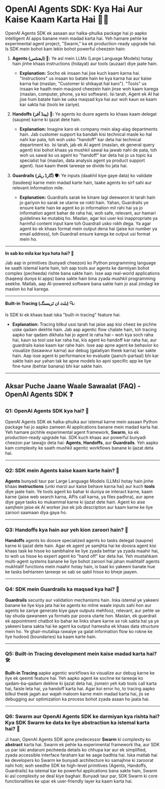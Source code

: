 
# **OpenAI Agents SDK: Kya Hai Aur Kaise Kaam Karta Hai 🤖✨**

OpenAI Agents SDK ek aasaan aur halka-phulka package hai jo aapko intelligent AI apps banane mein madad karta hai. Yeh hamare pehle ke experimental agent project, "Swarm," ka ek production-ready upgrade hai. Is SDK mein bohot kam lekin bohot powerful cheezein hain:

1. **Agents (ایجنٹس) 🧠:**
   Ye asl mein LLMs (Large Language Models) hotay hain jinhe khaas instructions (hidayat) aur tools (auzaar) diye jaate hain.

   * **Explanation:** Socho ek insaan hai jise kuch kaam karna hai. "Instructions" us insaan ko batate hain ke kya karna hai aur kaise karna hai (maslan, "Customer ki shikayat hal karo"). "Tools" us insaan ke haath mein maujood cheezein hain jinse woh kaam karega (maslan, computer, phone, ya koi software). Isi tarah, Agent ek AI hai jise hum batate hain ke uska maqsad kya hai aur woh kaun se kaam kar sakta hai (tools ke zariye).

2. **Handoffs (ہینڈ آفز) 🤝:**
   Ye agents ko dusre agents ko khaas kaam delegat (saupne) karne ki ijazat dete hain.

   * **Explanation:** Imagine karo ek company mein alag-alag departments hain. Jab customer support ka bandah kisi technical masle ko hal nahi kar pata, toh woh usko "handoff" kar deta hai technical department ko. Isi tarah, jab ek AI agent (maslan, ek general query agent) kisi bohot khaas ya mushkil sawal ka jawab nahi de pata, toh woh us sawal ko us agent ko "handoff" kar deta hai jo us topic ka specialist hai (maslan, data analysis agent ya product support agent). Isse kaam theek tareeqe se divide ho jata hai.

3. **Guardrails (گارڈ ریلز) 🛡️:**
   Ye inputs (daakhil kiye gaye data) ko validate (tasdeeq) karne mein madad karte hain, taake agents ko sirf sahi aur relevant information mile.

   * **Explanation:** Guardrails sarak ke kinare lagi deewaron ki tarah hain jo gariyon ko sarak se utarne se rokti hain. Yahan, Guardrails ye ensure karte hain ke agent ko jo information mil rahi hai ya jo information agent bahar de raha hai, woh safe, relevant, aur hamari guidelines ke mutabiq ho. Maslan, agar koi user koi inappropriate ya harmful content input kare toh Guardrail usko rokh dega. Ya agar agent ko ek khaas format mein output dena hai (jaise koi number ya email address), toh Guardrail ensure karega ke output usi format mein ho.

---

**In sab ko mila kar kya hota hai? 🤔**

Jab aap in primitives (bunyadi cheezon) ko Python programming language ke saath istemal karte hain, toh aap tools aur agents ke darmiyan bohot complex (pecheeda) rishte bana sakte hain. Isse aap real-world applications (haqeeqi dunya ki apps) bana sakte hain bina zyada mushkil programming seekhe. Matlab, aap AI-powered software bana sakte hain jo asal zindagi ke maslon ko hal karega.

---

**Built-in Tracing (بلٹ ان ٹریسنگ) 🔍:**

Is SDK ki ek khaas baat iska "built-in tracing" feature hai.

* **Explanation:** Tracing bilkul ussi tarah hai jaise aap kisi cheez ke pichhe uske qadam dekhte hain. Jab aap agentic flow chalate hain, toh tracing aapko har qadam dikhata hai jo agent le raha hai – woh kya soch raha hai, kaun sa tool use kar raha hai, kis agent ko handoff kar raha hai, aur guardrails kaise kaam kar rahe hain. Isse aap apne agent ke behavior ko visualize (tasawwur karna) aur debug (galatiyan theek karna) kar sakte hain. Aap isse agent ki performance ko evaluate (jaanch-partaal) bhi kar sakte hain aur yahan tak ke apne models ko apni specific app ke liye fine-tune (behtar banana) bhi kar sakte hain.

---

## **Aksar Puche Jaane Waale Sawaalat (FAQ) - OpenAI Agents SDK ❓**

### Q1: OpenAI Agents SDK kya hai? 🤔

OpenAI Agents SDK ek halka-phulka aur istemal karne mein aasaan Python package hai jo aapko zameen AI applications banane mein madad karta hai. Yeh hamare pichhle experimental agent framework, **Swarm**, ka ek production-ready upgrade hai. SDK kuch khaas aur powerful bunyadi cheezon par tawajjo deta hai: **Agents**, **Handoffs**, aur **Guardrails**. Yeh aapko kam complexity ke saath mushkil agentic workflows banane ki ijazat deta hai.

---

### Q2: SDK mein **Agents** kaise kaam karte hain? 🧩

**Agents** bunyadi taur par Large Language Models (LLMs) hotay hain jinhe khaas **instructions** (unki marzi aur kaise behave karna hai) aur kuch **tools** diye jaate hain. Ye tools agent ko bahar ki duniya se interact karne, kaam karne (jaise web search karna, APIs call karna, ya files padhna), aur apne diye gaye tasks ko mukammal karne ki ijazat dete hain. Agent ko aise samjhein jaise ek AI worker jise ek job description aur kaam karne ke liye zaroori saamaan diya gaya ho.

---

### Q3: **Handoffs** kya hain aur yeh kion zaroori hain? 🔄

**Handoffs** agents ko doosre specialized agents ko tasks delegat (saupne) karne ki ijazat dete hain. Agar ek agent ye samjhta hai ke doosra agent kisi khaas task ke hisse ko sambhalne ke liye zyada behtar ya zyada maahir hai, to woh us hisse ko expert agent ko "hand off" kar deta hai. Yeh mustahkam multi-agent systems banane ke liye bohot zaroori hai jahan mukhtalif agents mukhtalif functions mein maahir hotay hain, is baat ko yakeeni banate hue ke tasks behtareen tareeqe se sab se qabil hisse ko bheje jaayen.

---

### Q4: SDK mein **Guardrails** ka maqsad kya hai? 🛑

**Guardrails** security aur validation mechanisms hain. Inka istemal ye yakeeni banane ke liye kiya jata hai ke agents ko milne waale inputs sahi hon aur agents ke zariye generate kiye gaye outputs mehfooz, relevant, aur pehle se tay shuda qawaneen ya formats par poora utarte hon. Maslan, ek guardrail ek appointment chatbot ko bahar ke links share karne se rok sakta hai ya ye yakeeni bana sakta hai ke agent ka output hamesha ek khaas data structure mein ho. Ye ghair-mutaliqa rawaiye ya galat information flow ko rokne ke liye hudood (boundaries) ka kaam karte hain.

---

### Q5: **Built-in Tracing** development mein kaise madad karta hai? 🛠️

**Built-in Tracing** aapke agentic workflows ko visualize aur debug karne ke liye ek qeemti feature hai. Yeh aapko agent ke sochne ke tareeqe ko qadam-ba-qadam dekhne ki ijazat deta hai, jismein yeh kab tools call karta hai, faisle leta hai, ya handoff karta hai. Agar koi error ho, to tracing aapko bilkul theek jagah aur wajah maloom karne mein madad karta hai, jis se debugging aur optimization ka process bohot zyada asaan ho jaata hai.

---

### Q6: **Swarm** aur **OpenAI Agents SDK** ke darmiyan kya rishta hai? Kya SDK Swarm ke data ke liye abstraction ka istemal karta hai? 🔗

Ji haan, OpenAI Agents SDK apne predecessor **Swarm** ki complexity ko **abstract** karta hai. Swarm ek pehle ka experimental framework tha, aur SDK us par iski andaruni pecheeda details ko chhupa kar aur ek simplified, zyada accessible interface faraham kar ke aage badhta hai. Iska matlab hai ke developers ko Swarm ke bunyadi architecture ko samajhne ki zaroorat nahi hoti; woh seedhe SDK ke high-level primitives (Agents, Handoffs, Guardrails) ka istemal kar ke powerful applications bana sakte hain, Swarm ki asl complexity se deal kiye baghair. Bunyadi taur par, SDK Swarm ki core functionalities ke upar ek user-friendly layer ka kaam karta hai.
